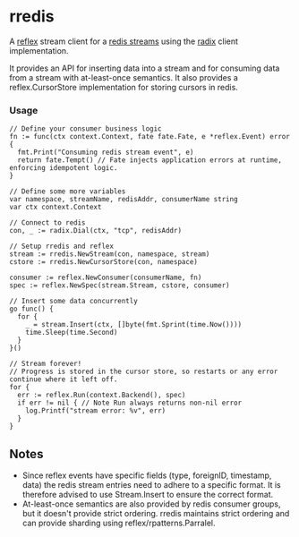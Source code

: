 # rredis

A [reflex](https://github.com/luno/reflex) stream client for a [redis streams](https://redis.io/topics/streams-intro) 
using the [radix](https://github.com/mediocregopher/radix) client implementation.

It provides an API for inserting data into a stream and for consuming data from a stream with at-least-once semantics.
It also provides a reflex.CursorStore implementation for storing cursors in redis.

### Usage

```
// Define your consumer business logic
fn := func(ctx context.Context, fate fate.Fate, e *reflex.Event) error {
  fmt.Print("Consuming redis stream event", e)
  return fate.Tempt() // Fate injects application errors at runtime, enforcing idempotent logic.
}

// Define some more variables
var namespace, streamName, redisAddr, consumerName string
var ctx context.Context  

// Connect to redis
con, _ := radix.Dial(ctx, "tcp", redisAddr)

// Setup rredis and reflex
stream := rredis.NewStream(con, namespace, stream)
cstore := rredis.NewCursorStore(con, namespace)

consumer := reflex.NewConsumer(consumerName, fn)
spec := reflex.NewSpec(stream.Stream, cstore, consumer)

// Insert some data concurrently
go func() {
  for {
    _ = stream.Insert(ctx, []byte(fmt.Sprint(time.Now())))
    time.Sleep(time.Second)
  }
}()

// Stream forever!
// Progress is stored in the cursor store, so restarts or any error continue where it left off.
for {
  err := reflex.Run(context.Backend(), spec)
  if err != nil { // Note Run always returns non-nil error
    log.Printf("stream error: %v", err)
  }
}
```

## Notes

- Since reflex events have specific fields (type, foreignID, timestamp, data) the redis stream entries need to adhere to a specific format. It is therefore advised to use Stream.Insert to ensure the correct format.
- At-least-once semantics are also provided by redis consumer groups, but it doesn't provide strict ordering. rredis maintains strict ordering and can provide sharding using reflex/rpatterns.Parralel.